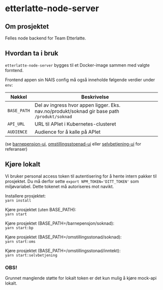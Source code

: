 # etterlatte-node-server

## Om prosjektet

Felles node backend for Team Etterlatte.

## Hvordan ta i bruk

`etterlatte-node-server` bygges til et Docker-image sammen med valgte forntend.

Frontend appen sin NAIS config må også inneholde følgende verdier under `env`:

| Nøkkel      | Beskrivelse                                                                                  |
| ----------- | -------------------------------------------------------------------------------------------- |
| `BASE_PATH` | Del av ingress hvor appen ligger. Eks. nav.no/produkt/soknad gir base path `/produkt/soknad` |
| `API_URL`   | URL til APIet i Kubernetes-clusteret                                                         |
| `AUDIENCE`  | Audience for å kalle på APIet                                                                |

(se [barnepensjon-ui](../barnepensjon-ui/.nais), [omstillingsstoenad-ui](../omstillingsstoenad-ui/.nais) eller
[selvbetjening-ui](../selvbetjening-ui/.nais) for referanser)

## Kjøre lokalt

Vi bruker personal access token til autentisering for å hente intern pakker til prosjektet.
Du må derfor sette `export NPM_TOKEN='DITT_TOKEN'` som miljøvariabel.
Dette tokenet må autoriseres mot navikt.

Installere prosjektet:\
`yarn install`

Kjøre prosjektet (uten BASE_PATH):\
`yarn start`

Kjøre prosjektet (BASE_PATH=/barnepensjon/soknad):\
`yarn start:bp`

Kjøre prosjektet (BASE_PATH=/omstillingsstonad/soknad):\
`yarn start:oms`

Kjøre prosjektet (BASE_PATH=/omstillingsstonad/inntekt):\
`yarn start:selvbetjening`

### OBS!

Grunnet manglende støtte for lokalt token er det kun mulig å kjøre mock-api lokalt.
